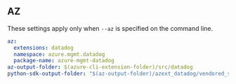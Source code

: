 ## AZ

These settings apply only when `--az` is specified on the command line.

``` yaml $(az) && $(target-mode) != 'core'
az:
  extensions: datadog
  namespace: azure.mgmt.datadog
  package-name: azure-mgmt-datadog
az-output-folder: $(azure-cli-extension-folder)/src/datadog
python-sdk-output-folder: "$(az-output-folder)/azext_datadog/vendored_sdks/datadog"
```
